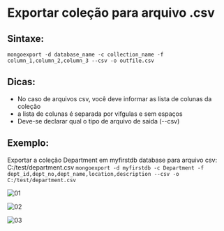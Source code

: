 # Exportar coleção para arquivo .csv

## Sintaxe:
``` mongoexport -d database_name -c collection_name -f column_1,column_2,column_3 --csv -o outfile.csv ```

## Dicas:
- No caso de arquivos csv, você deve informar as lista de colunas da coleção
- a lista de colunas é separada por vifgulas e sem espaços
- Deve-se declarar qual o tipo de arquivo de saida (--csv)

## Exemplo: 
Exportar a coleção Department em myfirstdb database para arquivo csv: C:/test/department.csv
``` mongoexport -d myfirstdb -c Department -f dept_id,dept_no,dept_name,location,description --csv -o C:/test/department.csv ```

![01](https://raw.githubusercontent.com/brunogoncalves/docs/master/mongodb/imagens/exportcsv01.png)

![02](https://raw.githubusercontent.com/brunogoncalves/docs/master/mongodb/imagens/exportcsv02.png)

![03](https://raw.githubusercontent.com/brunogoncalves/docs/master/mongodb/imagens/exportcsv03.png)


